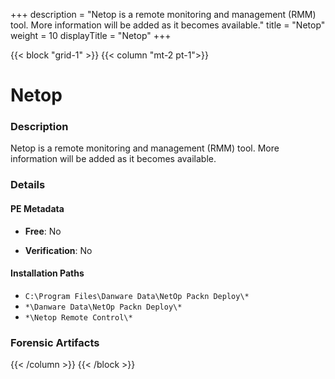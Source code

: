 +++
description = "Netop is a remote monitoring and management (RMM) tool. More information will be added as it becomes available."
title = "Netop"
weight = 10
displayTitle = "Netop"
+++


{{< block "grid-1" >}}
{{< column "mt-2 pt-1">}}

# Netop


### Description

Netop is a remote monitoring and management (RMM) tool. More information will be added as it becomes available.




### Details


#### PE Metadata


- **Free**: No

- **Verification**: No




#### Installation Paths
- `C:\Program Files\Danware Data\NetOp Packn Deploy\*`
- `*\Danware Data\NetOp Packn Deploy\*`
- `*\Netop Remote Control\*`

### Forensic Artifacts










{{< /column >}}
{{< /block >}}
